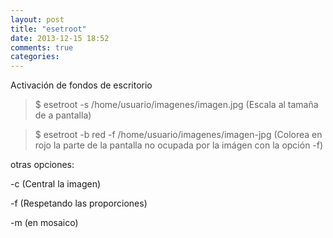 ```yaml
---
layout: post
title: "esetroot"
date: 2013-12-15 18:52
comments: true
categories: 
---
```

Activación de fondos de escritorio 

>$ esetroot -s /home/usuario/imagenes/imagen.jpg (Escala al tamaña de a pantalla) 

>$ esetroot -b red -f /home/usuario/imagenes/imagen-jpg (Colorea en rojo la parte de la pantalla no ocupada por la imágen con la opción -f) 

otras opciones: 

-c (Central la imagen) 

-f (Respetando las proporciones) 

-m (en mosaico)

